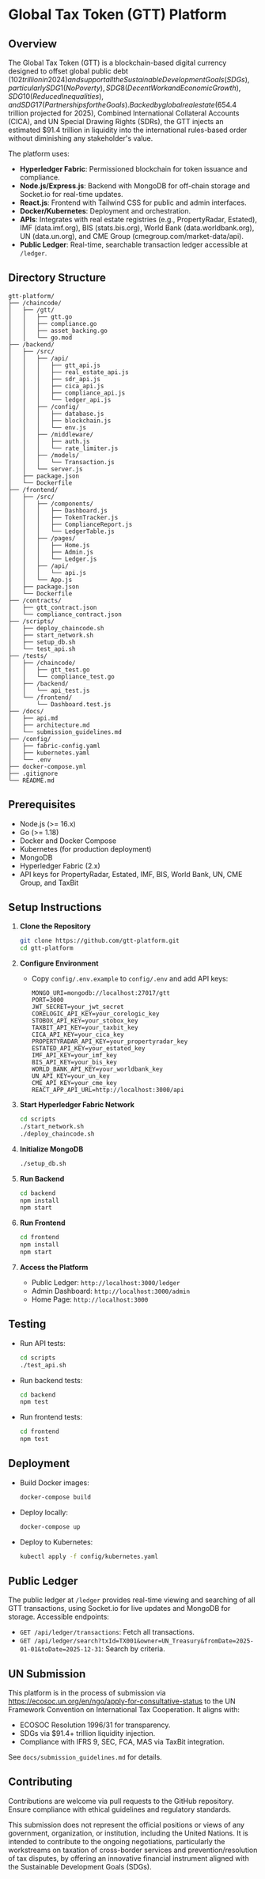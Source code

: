 # Global Tax Token (GTT) Platform

## Overview
The Global Tax Token (GTT) is a blockchain-based digital currency designed to offset global public debt ($102 trillion in 2024) and support all the Sustainable Development Goals (SDGs), particularly SDG 1 (No Poverty), SDG 8 (Decent Work and Economic Growth), SDG 10 (Reduced Inequalities), and SDG 17 (Partnerships for the Goals). Backed by global real estate ($654.4 trillion projected for 2025), Combined International Collateral Accounts (CICA), and UN Special Drawing Rights (SDRs), the GTT injects an estimated $91.4 trillion in liquidity into the international rules-based order without diminishing any stakeholder's value.

The platform uses:
- **Hyperledger Fabric**: Permissioned blockchain for token issuance and compliance.
- **Node.js/Express.js**: Backend with MongoDB for off-chain storage and Socket.io for real-time updates.
- **React.js**: Frontend with Tailwind CSS for public and admin interfaces.
- **Docker/Kubernetes**: Deployment and orchestration.
- **APIs**: Integrates with real estate registries (e.g., PropertyRadar, Estated), IMF (data.imf.org), BIS (stats.bis.org), World Bank (data.worldbank.org), UN (data.un.org), and CME Group (cmegroup.com/market-data/api).
- **Public Ledger**: Real-time, searchable transaction ledger accessible at `/ledger`.

## Directory Structure
```
gtt-platform/
├── /chaincode/
│   ├── /gtt/
│   │   ├── gtt.go
│   │   ├── compliance.go
│   │   ├── asset_backing.go
│   │   └── go.mod
├── /backend/
│   ├── /src/
│   │   ├── /api/
│   │   │   ├── gtt_api.js
│   │   │   ├── real_estate_api.js
│   │   │   ├── sdr_api.js
│   │   │   ├── cica_api.js
│   │   │   ├── compliance_api.js
│   │   │   └── ledger_api.js
│   │   ├── /config/
│   │   │   ├── database.js
│   │   │   ├── blockchain.js
│   │   │   └── env.js
│   │   ├── /middleware/
│   │   │   ├── auth.js
│   │   │   └── rate_limiter.js
│   │   ├── /models/
│   │   │   └── Transaction.js
│   │   └── server.js
│   ├── package.json
│   └── Dockerfile
├── /frontend/
│   ├── /src/
│   │   ├── /components/
│   │   │   ├── Dashboard.js
│   │   │   ├── TokenTracker.js
│   │   │   ├── ComplianceReport.js
│   │   │   └── LedgerTable.js
│   │   ├── /pages/
│   │   │   ├── Home.js
│   │   │   ├── Admin.js
│   │   │   └── Ledger.js
│   │   ├── /api/
│   │   │   └── api.js
│   │   └── App.js
│   ├── package.json
│   └── Dockerfile
├── /contracts/
│   ├── gtt_contract.json
│   └── compliance_contract.json
├── /scripts/
│   ├── deploy_chaincode.sh
│   ├── start_network.sh
│   ├── setup_db.sh
│   └── test_api.sh
├── /tests/
│   ├── /chaincode/
│   │   ├── gtt_test.go
│   │   └── compliance_test.go
│   ├── /backend/
│   │   └── api_test.js
│   └── /frontend/
│       └── Dashboard.test.js
├── /docs/
│   ├── api.md
│   ├── architecture.md
│   └── submission_guidelines.md
├── /config/
│   ├── fabric-config.yaml
│   ├── kubernetes.yaml
│   └── .env
├── docker-compose.yml
├── .gitignore
└── README.md
```

## Prerequisites
- Node.js (>= 16.x)
- Go (>= 1.18)
- Docker and Docker Compose
- Kubernetes (for production deployment)
- MongoDB
- Hyperledger Fabric (2.x)
- API keys for PropertyRadar, Estated, IMF, BIS, World Bank, UN, CME Group, and TaxBit

## Setup Instructions

1. **Clone the Repository**
   ```bash
   git clone https://github.com/gtt-platform.git
   cd gtt-platform
   ```

2. **Configure Environment**
   - Copy `config/.env.example` to `config/.env` and add API keys:
     ```env
     MONGO_URI=mongodb://localhost:27017/gtt
     PORT=3000
     JWT_SECRET=your_jwt_secret
     CORELOGIC_API_KEY=your_corelogic_key
     STOBOX_API_KEY=your_stobox_key
     TAXBIT_API_KEY=your_taxbit_key
     CICA_API_KEY=your_cica_key
     PROPERTYRADAR_API_KEY=your_propertyradar_key
     ESTATED_API_KEY=your_estated_key
     IMF_API_KEY=your_imf_key
     BIS_API_KEY=your_bis_key
     WORLD_BANK_API_KEY=your_worldbank_key
     UN_API_KEY=your_un_key
     CME_API_KEY=your_cme_key
     REACT_APP_API_URL=http://localhost:3000/api
     ```

3. **Start Hyperledger Fabric Network**
   ```bash
   cd scripts
   ./start_network.sh
   ./deploy_chaincode.sh
   ```

4. **Initialize MongoDB**
   ```bash
   ./setup_db.sh
   ```

5. **Run Backend**
   ```bash
   cd backend
   npm install
   npm start
   ```

6. **Run Frontend**
   ```bash
   cd frontend
   npm install
   npm start
   ```

7. **Access the Platform**
   - Public Ledger: `http://localhost:3000/ledger`
   - Admin Dashboard: `http://localhost:3000/admin`
   - Home Page: `http://localhost:3000`

## Testing
- Run API tests:
  ```bash
  cd scripts
  ./test_api.sh
  ```
- Run backend tests:
  ```bash
  cd backend
  npm test
  ```
- Run frontend tests:
  ```bash
  cd frontend
  npm test
  ```

## Deployment
- Build Docker images:
  ```bash
  docker-compose build
  ```
- Deploy locally:
  ```bash
  docker-compose up
  ```
- Deploy to Kubernetes:
  ```bash
  kubectl apply -f config/kubernetes.yaml
  ```

## Public Ledger
The public ledger at `/ledger` provides real-time viewing and searching of all GTT transactions, using Socket.io for live updates and MongoDB for storage. Accessible endpoints:
- `GET /api/ledger/transactions`: Fetch all transactions.
- `GET /api/ledger/search?txId=TX001&owner=UN_Treasury&fromDate=2025-01-01&toDate=2025-12-31`: Search by criteria.

## UN Submission
This platform is in the process of submission via https://ecosoc.un.org/en/ngo/apply-for-consultative-status to the UN Framework Convention on International Tax Cooperation. It aligns with:
- ECOSOC Resolution 1996/31 for transparency.
- SDGs via $91.4+ trillion liquidity injection.
- Compliance with IFRS 9, SEC, FCA, MAS via TaxBit integration.

See `docs/submission_guidelines.md` for details.

## Contributing
Contributions are welcome via pull requests to the GitHub repository. Ensure compliance with ethical guidelines and regulatory standards.

This submission does not represent the official positions or views of any government, organization, or institution, including the United Nations. It is intended to contribute to the ongoing negotiations, particularly the workstreams on taxation of cross-border services and prevention/resolution of tax disputes, by offering an innovative financial instrument aligned with the Sustainable Development Goals (SDGs).





